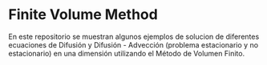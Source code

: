 # Finite Volume Method 

En este repositorio se muestran algunos ejemplos de solucion de diferentes ecuaciones de Difusión y Difusión - Advección (problema estacionario y no estacionario) en una dimensión utilizando el Método de Volumen Finito.

